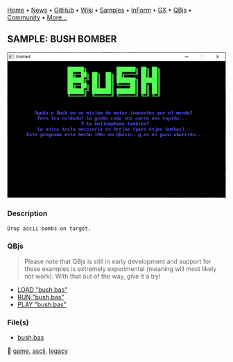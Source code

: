 [Home](https://qb64.com) • [News](../../news.md) • [GitHub](https://github.com/QB64Official/qb64) • [Wiki](https://github.com/QB64Official/qb64/wiki) • [Samples](../../samples.md) • [InForm](../../inform.md) • [GX](../../gx.md) • [QBjs](../../qbjs.md) • [Community](../../community.md) • [More...](../../more.md)

## SAMPLE: BUSH BOMBER

![screenshot.png](img/screenshot.png)

### Description

```text
Drop ascii bombs on target.
```

### QBjs

> Please note that QBjs is still in early development and support for these examples is extremely experimental (meaning will most likely not work). With that out of the way, give it a try!

* [LOAD "bush.bas"](https://qbjs.org/index.html?src=https://qb64.com/samples/bush-bomber/src/bush.bas)
* [RUN "bush.bas"](https://qbjs.org/index.html?mode=auto&src=https://qb64.com/samples/bush-bomber/src/bush.bas)
* [PLAY "bush.bas"](https://qbjs.org/index.html?mode=play&src=https://qb64.com/samples/bush-bomber/src/bush.bas)

### File(s)

* [bush.bas](src/bush.bas)

🔗 [game](../game.md), [ascii](../ascii.md), [legacy](../legacy.md)
